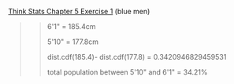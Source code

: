 [Think Stats Chapter 5 Exercise 1](http://greenteapress.com/thinkstats2/html/thinkstats2006.html#toc50) (blue men)

>> 6'1" = 185.4cm
>>
>> 5'10" = 177.8cm
>>
>> dist.cdf(185.4)- dist.cdf(177.8) = 0.3420946829459531
>>
>> total population between 5'10" and 6'1" = 34.21%

